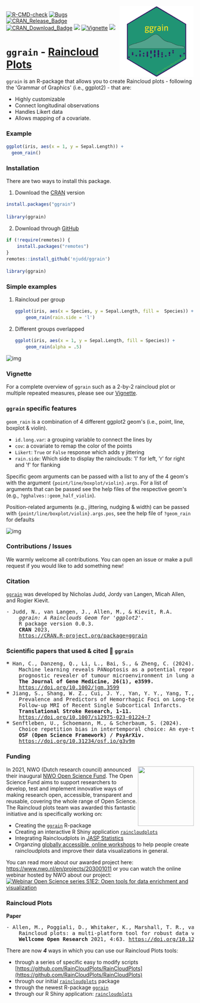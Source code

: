 <img src="https://github.com/jorvlan/open-visualizations/blob/master/R/package_figures/Rplot03.png" width="200" height="190" align="right"/>

[![R-CMD-check](https://github.com/njudd/ggrain/actions/workflows/R-CMD-check.yaml/badge.svg)](https://github.com/njudd/ggrain/actions/workflows/R-CMD-check.yaml)
[![Bugs](https://img.shields.io/github/issues/njudd/ggrain/bug?label=Bugs&logo=github&logoColor=%23FFF&color=brightgreen)](https://github.com/njudd/ggrain/issues?q=is%3Aopen+is%3Aissue)
[![CRAN_Release_Badge](http://www.r-pkg.org/badges/version-ago/ggrain)](https://CRAN.R-project.org/package=ggrain)
[![CRAN_Download_Badge](http://cranlogs.r-pkg.org/badges/grand-total/ggrain)](https://CRAN.R-project.org/package=ggrain)
[![](http://cranlogs.r-pkg.org/badges/ggrain)](https://cran.r-project.org/package=ggrain)
[![Vignette](https://img.shields.io/badge/Vignette-ggrain-orange.svg?colorB=E91E63)](https://www.njudd.com/raincloud-ggrain/)
[![](https://img.shields.io/badge/Raincloudplots-shinyapps.io-blue?style=flat&labelColor=white&logo=RStudio&logoColor=blue)](https://lcdlab.shinyapps.io/raincloudplots-shiny/)
<!---[![License: ]()](https://github.com/njudd/ggrain/LICENSE)--->

# `ggrain` - [Raincloud Plots](https://wellcomeopenresearch.org/articles/4-63/v2)

`ggrain` is an R-package that allows you to create Raincloud plots - following the 'Grammar of Graphics' (i.e., ggplot2) - that are: 

- Highly customizable
- Connect longitudinal observations
- Handles Likert data
- Allows mapping of a covariate.
	
### Example 

```r
ggplot(iris, aes(x = 1, y = Sepal.Length)) +
  geom_rain()
```

### Installation 

There are two ways to install this package.

1. Download the [CRAN](https://CRAN.R-project.org/package=ggrain) version  
```r
install.packages("ggrain")

library(ggrain)
```

2. Download through [GitHub](https://github.com/njudd/ggrain)
```r
if (!require(remotes)) {
    install.packages("remotes")
}
remotes::install_github('njudd/ggrain')

library(ggrain)
```

###  Simple examples

1.  Raincloud per group

	```r
	ggplot(iris, aes(x = Species, y = Sepal.Length, fill = 	Species)) +
		geom_rain(rain.side = 'l')
	```

2.  Different groups overlapped

	```r
	ggplot(iris, aes(x = 1, y = Sepal.Length, fill = Species)) +
		geom_rain(alpha = .5)
	```


![img](https://raw.githubusercontent.com/njudd/ggrain/main/inst/git_pics/basic_rain.png)

### Vignette
For a complete overview of `ggrain` such as a 2-by-2 raincloud plot or multiple repeated measures, please see our [Vignette](https://www.njudd.com/raincloud-ggrain/).

### `ggrain` specific features

`geom_rain` is a combination of 4 different ggplot2 geom's (i.e., point, line, boxplot & violin).

- `id.long.var`: a grouping variable to connect the lines by
- `cov`: a covariate to remap the color of the points
- `Likert`: `True` or `False` response which adds y jittering
- `rain.side`: Which side to display the rainclouds: 'l' for left, 'r' for right and 'f' for flanking

Specific geom arguments can be passed with a list to any of the 4 geom's with the argument `{point/line/boxplot/violin}.args`. For a list of arguments that can be passed see the help files of the respective geom's (e.g., `?gghalves::geom_half_violin`).

Position-related arguments (e.g., jittering, nudging & width) can be passed with `{point/line/boxplot/violin}.args.pos`, see the help file of `?geom_rain` for defaults

![img](https://raw.githubusercontent.com/njudd/ggrain/main/inst/git_pics/time_group_cov_vin.png)

### Contributions / Issues

We warmly welcome all contributions. 
You can open an issue or make a pull request if you would like to add something new!

### Citation

[`ggrain`](https://github.com/njudd/ggrain) was developed by Nicholas Judd, Jordy van Langen, Micah Allen, and Rogier Kievit. 

<pre>
- Judd, N., van Langen, J., Allen, M., & Kievit, R.A.
    <i>ggrain: A Rainclouds Geom for 'ggplot2'.</i>
    R package version 0.0.3.
    <b>CRAN</b> 2023,
    <a href="https://CRAN.R-project.org/package=ggrain">https://CRAN.R-project.org/package=ggrain</a>
</pre>

### Scientific papers that used & cited 👏 `ggrain`
<pre>
<b>*</b> Han, C., Danzeng, Q., Li, L., Bai, S., & Zheng, C. (2024). 
    Machine learning reveals PANoptosis as a potential reporter and 
    prognostic revealer of tumour microenvironment in lung adenocarcinoma. 
    <b>The Journal of Gene Medicine, 26(1), e3599.</b>
    <a href="https://doi.org/10.1002/jgm.3599">https://doi.org/10.1002/jgm.3599</a>
<b>*</b> Jiang, S., Shang, W. Z., Cui, J. Y., Yan, Y. Y., Yang, T., Hu, Y., ... & Wu, B. (2023). 
    Prevalence and Predictors of Hemorrhagic Foci on Long-term 
    Follow-up MRI of Recent Single Subcortical Infarcts. 
    <b>Translational Stroke Research, 1-11.</b>
    <a href="https://doi.org/10.1007/s12975-023-01224-7">https://doi.org/10.1007/s12975-023-01224-7</a>
<b>*</b> Senftleben, U., Schoemann, M., & Scherbaum, S. (2024). 
    Choice repetition bias in intertemporal choice: An eye-tracking study.
    <b>OSF (Open Science Framework) / PsyArXiv.</b>
    <a href="https://doi.org/10.31234/osf.io/g3v9m">https://doi.org/10.31234/osf.io/g3v9m</a>
</pre>	

### Funding
<img src="https://github.com/njudd/ggrain/blob/main/inst/git_pics/nwo_openscience.jpg" width="150" height="160" align="right"/>

In 2021, NWO (Dutch research council) announced their inaugural [NWO Open Science Fund](https://www.nwo.nl/en/researchprogrammes/open-science/open-science-fund). The Open Science Fund aims to support researchers to develop, test and implement innovative ways of making research open, accessible, transparent and reusable, covering the whole range of Open Science. The Raincloud plots team was awarded this fantastic initiative and is specifically working on:

- Creating the [`ggrain`](https://github.com/njudd/ggrain) R-package
- Creating an interactive R Shiny application [`raincloudplots`](https://lcdlab.shinyapps.io/raincloudplots-shiny/)
- Integrating Raincloudplots in [JASP Statistics](https://jasp-stats.org)
- Organzing [globally accessible, online workshops](https://github.com/jorvlan/raincloudplots-workshops) to help people create raincloudplots and improve their data visualizations in general.

You can read more about our awarded project here: https://www.nwo.nl/en/projects/203001011 or you can watch the online webinar hosted by NWO about our project: [![Webinar Open Science series S1E2: Open tools for data enrichment and visualization](https://github.com/njudd/ggrain/blob/main/inst/git_pics/raincloudplots_NWO_webinar.png)](https://youtu.be/Kvcyh_9KSbw?t=1910 "Webinar Open Science series S1E2: Open tools for data enrichment and visualization")


### Raincloud Plots 

**Paper**
<br>
<pre>
- Allen, M., Poggiali, D., Whitaker, K., Marshall, T. R., van Langen, J., & Kievit, R. A.
    Raincloud plots: a multi-platform tool for robust data visualization [version 2; peer review: 2 approved] 
    <b>Wellcome Open Research</b> 2021, 4:63. <a href="https://doi.org/10.12688/wellcomeopenres.15191.2">https://doi.org/10.12688/wellcomeopenres.15191.2</a>
</pre>

There are now ***4*** ways in which you can use our Raincloud Plots tools: 
- through a series of specific easy to modify scripts [https://github.com/RainCloudPlots/RainCloudPlots](https://github.com/RainCloudPlots/RainCloudPlots)
- through our initial [`raincloudplots`](https://github.com/jorvlan/raincloudplots) package
- through the newest R-package [`ggrain`](https://github.com/njudd/ggrain)
- through our R Shiny application: [`raincloudplots`](https://lcdlab.shinyapps.io/raincloudplots-shiny/)
